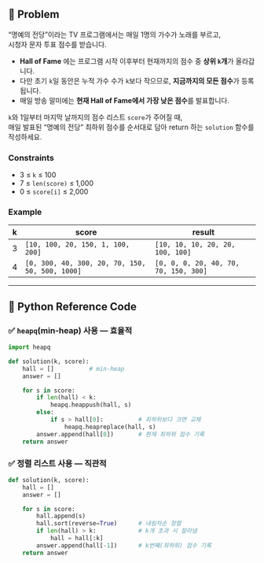 ## 🧠 Problem
“명예의 전당”이라는 TV 프로그램에서는 매일 1명의 가수가 노래를 부르고,  
시청자 문자 투표 점수를 받습니다.  

- **Hall of Fame** 에는 프로그램 시작 이후부터 현재까지의 점수 중 **상위 `k`개**가 올라갑니다.  
- 다만 초기 `k`일 동안은 누적 가수 수가 `k`보다 작으므로, **지금까지의 모든 점수**가 등록됩니다.  
- 매일 방송 말미에는 **현재 Hall of Fame에서 가장 낮은 점수**를 발표합니다.

`k`와 1일부터 마지막 날까지의 점수 리스트 `score`가 주어질 때,  
매일 발표된 “명예의 전당” 최하위 점수를 순서대로 담아 return 하는 `solution` 함수를 작성하세요.

### Constraints
- 3 ≤ `k` ≤ 100
- 7 ≤ `len(score)` ≤ 1,000
- 0 ≤ `score[i]` ≤ 2,000

### Example
| k | score | result |
|---|---|---|
| 3 | `[10, 100, 20, 150, 1, 100, 200]` | `[10, 10, 10, 20, 20, 100, 100]` |
| 4 | `[0, 300, 40, 300, 20, 70, 150, 50, 500, 1000]` | `[0, 0, 0, 20, 40, 70, 70, 150, 300]` |

---

## 🐍 Python Reference Code

### ✅ **`heapq`(min‑heap) 사용 — 효율적**

```python
import heapq

def solution(k, score):
    hall = []          # min-heap
    answer = []

    for s in score:
        if len(hall) < k:
            heapq.heappush(hall, s)
        else:
            if s > hall[0]:          # 최하위보다 크면 교체
                heapq.heapreplace(hall, s)
        answer.append(hall[0])       # 현재 최하위 점수 기록
    return answer
```

### ✅ **정렬 리스트 사용 — 직관적**

```python
def solution(k, score):
    hall = []
    answer = []

    for s in score:
        hall.append(s)
        hall.sort(reverse=True)      # 내림차순 정렬
        if len(hall) > k:            # k개 초과 시 잘라냄
            hall = hall[:k]
        answer.append(hall[-1])      # k번째(최하위) 점수 기록
    return answer
```
